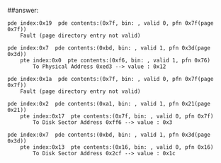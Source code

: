 ##answer:


	pde index:0x19  pde contents:(0x7f, bin: , valid 0, pfn 0x7f(page 0x7f))
		Fault (page directory entry not valid)
	
	pde index:0x7  pde contents:(0xbd, bin: , valid 1, pfn 0x3d(page 0x3d))
		pte index:0x0  pte contents:(0xf6, bin: , valid 1, pfn 0x76)
	 		To Physical Address 0xed3 --> value : 0x12
	
	pde index:0x1a  pde contents:(0x7f, bin: , valid 0, pfn 0x7f(page 0x7f))
		Fault (page directory entry not valid)
	
	pde index:0x2  pde contents:(0xa1, bin: , valid 1, pfn 0x21(page 0x21))
		pte index:0x17  pte contents:(0x7f, bin: , valid 0, pfn 0x7f)
			To Disk Sector Address 0xff6 --> value : 0x3

	pde index:0x7  pde contents:(0xbd, bin: , valid 1, pfn 0x3d(page 0x3d))
		pte index:0x13  pte contents:(0x16, bin: , valid 0, pfn 0x16)
			To Disk Sector Address 0x2cf --> value : 0x1c
